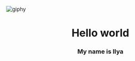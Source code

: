 
![giphy](https://github.com/ilyhasis1/luffi-one/assets/108222119/edc17079-d0b8-420e-8461-1467f20070c0)

<div align="center">
  <h1>Hello world</h1>
  <h3>My name is Ilya</h3>
</div>
